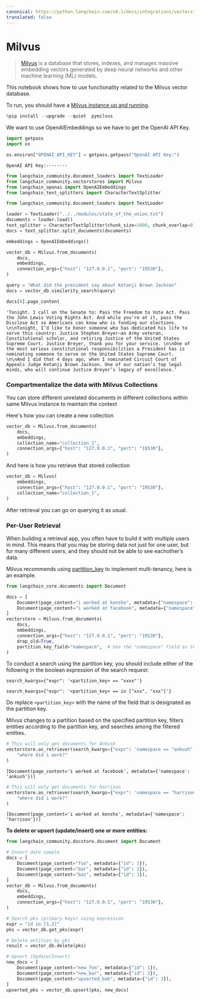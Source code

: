 ```yaml
---
canonical: https://python.langchain.com/v0.1/docs/integrations/vectorstores/milvus
translated: false
---
```


# Milvus

>[Milvus](https://milvus.io/docs/overview.md) is a database that stores, indexes, and manages massive embedding vectors generated by deep neural networks and other machine learning (ML) models.

This notebook shows how to use functionality related to the Milvus vector database.

To run, you should have a [Milvus instance up and running](https://milvus.io/docs/install_standalone-docker.md).

```python
%pip install --upgrade --quiet  pymilvus
```

We want to use OpenAIEmbeddings so we have to get the OpenAI API Key.

```python
import getpass
import os

os.environ["OPENAI_API_KEY"] = getpass.getpass("OpenAI API Key:")
```

```output
OpenAI API Key:········
```

```python
from langchain_community.document_loaders import TextLoader
from langchain_community.vectorstores import Milvus
from langchain_openai import OpenAIEmbeddings
from langchain_text_splitters import CharacterTextSplitter
```

```python
from langchain_community.document_loaders import TextLoader

loader = TextLoader("../../modules/state_of_the_union.txt")
documents = loader.load()
text_splitter = CharacterTextSplitter(chunk_size=1000, chunk_overlap=0)
docs = text_splitter.split_documents(documents)

embeddings = OpenAIEmbeddings()
```

```python
vector_db = Milvus.from_documents(
    docs,
    embeddings,
    connection_args={"host": "127.0.0.1", "port": "19530"},
)
```

```python
query = "What did the president say about Ketanji Brown Jackson"
docs = vector_db.similarity_search(query)
```

```python
docs[0].page_content
```

```output
'Tonight. I call on the Senate to: Pass the Freedom to Vote Act. Pass the John Lewis Voting Rights Act. And while you’re at it, pass the Disclose Act so Americans can know who is funding our elections. \n\nTonight, I’d like to honor someone who has dedicated his life to serve this country: Justice Stephen Breyer—an Army veteran, Constitutional scholar, and retiring Justice of the United States Supreme Court. Justice Breyer, thank you for your service. \n\nOne of the most serious constitutional responsibilities a President has is nominating someone to serve on the United States Supreme Court. \n\nAnd I did that 4 days ago, when I nominated Circuit Court of Appeals Judge Ketanji Brown Jackson. One of our nation’s top legal minds, who will continue Justice Breyer’s legacy of excellence.'
```

### Compartmentalize the data with Milvus Collections

You can store different unrelated documents in different collections within same Milvus instance to maintain the context

Here's how you can create a new collection

```python
vector_db = Milvus.from_documents(
    docs,
    embeddings,
    collection_name="collection_1",
    connection_args={"host": "127.0.0.1", "port": "19530"},
)
```

And here is how you retrieve that stored collection

```python
vector_db = Milvus(
    embeddings,
    connection_args={"host": "127.0.0.1", "port": "19530"},
    collection_name="collection_1",
)
```

After retrieval you can go on querying it as usual.

### Per-User Retrieval

When building a retrieval app, you often have to build it with multiple users in mind. This means that you may be storing data not just for one user, but for many different users, and they should not be able to see eachother’s data.

Milvus recommends using [partition_key](https://milvus.io/docs/multi_tenancy.md#Partition-key-based-multi-tenancy) to implement multi-tenancy, here is an example.

```python
from langchain_core.documents import Document

docs = [
    Document(page_content="i worked at kensho", metadata={"namespace": "harrison"}),
    Document(page_content="i worked at facebook", metadata={"namespace": "ankush"}),
]
vectorstore = Milvus.from_documents(
    docs,
    embeddings,
    connection_args={"host": "127.0.0.1", "port": "19530"},
    drop_old=True,
    partition_key_field="namespace",  # Use the "namespace" field as the partition key
)
```

To conduct a search using the partition key, you should include either of the following in the boolean expression of the search request:

`search_kwargs={"expr": '<partition_key> == "xxxx"'}`

`search_kwargs={"expr": '<partition_key> == in ["xxx", "xxx"]'}`

Do replace `<partition_key>` with the name of the field that is designated as the partition key.

Milvus changes to a partition based on the specified partition key, filters entities according to the partition key, and searches among the filtered entities.

```python
# This will only get documents for Ankush
vectorstore.as_retriever(search_kwargs={"expr": 'namespace == "ankush"'}).invoke(
    "where did i work?"
)
```

```output
[Document(page_content='i worked at facebook', metadata={'namespace': 'ankush'})]
```

```python
# This will only get documents for Harrison
vectorstore.as_retriever(search_kwargs={"expr": 'namespace == "harrison"'}).invoke(
    "where did i work?"
)
```

```output
[Document(page_content='i worked at kensho', metadata={'namespace': 'harrison'})]
```

**To delete or upsert (update/insert) one or more entities:**

```python
from langchain_community.docstore.document import Document

# Insert data sample
docs = [
    Document(page_content="foo", metadata={"id": 1}),
    Document(page_content="bar", metadata={"id": 2}),
    Document(page_content="baz", metadata={"id": 3}),
]
vector_db = Milvus.from_documents(
    docs,
    embeddings,
    connection_args={"host": "127.0.0.1", "port": "19530"},
)

# Search pks (primary keys) using expression
expr = "id in [1,2]"
pks = vector_db.get_pks(expr)

# Delete entities by pks
result = vector_db.delete(pks)

# Upsert (Update/Insert)
new_docs = [
    Document(page_content="new_foo", metadata={"id": 1}),
    Document(page_content="new_bar", metadata={"id": 2}),
    Document(page_content="upserted_bak", metadata={"id": 3}),
]
upserted_pks = vector_db.upsert(pks, new_docs)
```